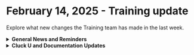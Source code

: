 # February 14, 2025 - Training update

Explore what new changes the Training team has made in the last week.

<details>

<summary><strong>General News and Reminders</strong></summary>

* **SHOUT OUTS** **TO:**
  * Mart, Jon, Joshua, Michael, and Dom for passing the Foundations Certification.
    * Take the [foundations-certification.md](../../../cluck-university/rewst-foundations/foundations-certification.md "mention") Exam, and collect your prestigious **Certified Rewster** badge in Discord along with access to the super-secret Discord channel.&#x20;
  * Bart, Charlie, Stephen, Kian, and Sebastian for passing the Clean Automation Certification.
    * Take the [clean-automation-certification.md](../../../cluck-university/clean-automation/clean-automation-certification.md "mention") exam and get that fancy certificate!
* The next [**Rewst Foundations Bootcamp**](https://docs.rewst.help/cluck-university/rewst-foundations#live-instructor-led-bootcamp) is coming up **Mar 3 - Mar 4.** Remember to register for **both parts** 1 and 2!
  * [Part 1](https://calendly.com/cluck-u/rewst-foundations-bootcamp-pt-1?month=2025-01) (Lessons 1 - 3)
  * [Part 2](https://calendly.com/cluck-u/rewst-foundations-bootcamp-pt-2) (Lessons 4 - 7)
* Join us in our [Cluck-U Discord channel](https://discord.com/channels/936789089703845988/1121465945295167588) if you have any questions, comments, or concerns!
* [Sign up for the Office Hours](https://calendly.com/cluck-u/office-hours?) to work through any questions you have during and after training! If there is something you want us to cover, Let us know!

</details>

<details>

<summary><strong>Cluck U and Documentation Updates</strong></summary>

**What's New at Cluck University?**

* [Electives changed to Micro Courses](https://docs.rewst.help/cluck-university/micro-chicken:)
* [New Automation Jumpstart Page](https://docs.rewst.help/cluck-university/automation-jump-start)
* The team is working on some **self-paced onboarding** education content behind the scenes...stay tuned!

**The List of Reminders:**

* Check out the Cluck University Landing Page @ [go.rew.st/cluck-university](https://go.rew.st/cluck-university) for all the latest courses self-serve and live.
* We'd love your feedback on Training and Documentation! [Please fill out this form to let us know how we can improve](https://www.surveymonkey.com/r/rewsttrainingfeedback).
* Make training and documentation requests at [https://rewst.canny.io/](https://rewst.canny.io/)

**New & Updated Pages:**

* [Agent Smith](https://docs.rewst.help/documentation/agent-smith/agent-smith-configuration-overview)
  * The topic now has its own section on the docs site, plus screen shots and updated instructions.
* [PSA integrations landing page](https://docs.rewst.help/documentation/integrations/psa)
  * Greater context is given for why to integrate PSAs, as well as a directory for each brand’s setup instructions, and Crates to unpack after completion.
* [Updated instructions for how to add and remove users](https://docs.rewst.help/documentation/user-management/how-to-add-and-remove-users)
  * Nothing has changed with how this is done, but our documentation was out of date from previous menu changes.
* [Just in Time Admin Access Crate documentation](https://docs.rewst.help/prebuilt-automations/existing-crate-documentation/just-in-time-admin-access-crate)
  * (shout out to Ray Jablonskis)
* [Export Intune Policies and Configurations Crate documentation](https://docs.rewst.help/prebuilt-automations/existing-crate-documentation/export-intune-policies-and-configurations-crate)
* [Cove integration documentation](https://docs.rewst.help/documentation/integrations/security/cove-integration)
* [Webroot integration documentation](https://docs.rewst.help/documentation/integrations/security/webroot)
* [Updated Crate documentation template to include more styling examples and links to other new existing documentation](https://www.notion.so/rewst/CLONE-ME-Crate-documentation-template-18cb56f9907180a2a9bcca3b6b26506d)

</details>



